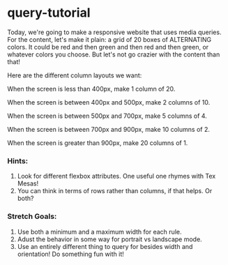 # query-tutorial

Today, we're going to make a responsive website that uses media queries. For the content, let's make it plain: a grid of 20 boxes of ALTERNATING colors. It could be red and then green and then red and then green, or whatever colors you choose. But let's not go crazier with the content than that!

Here are the different column layouts we want:

When the screen is less than 400px, make 1 column of 20.

When the screen is between 400px and 500px, make 2 columns of 10.

When the screen is between 500px and 700px, make 5 columns of 4.

When the screen is between 700px and 900px, make 10 columns of 2.

When the screen is greater than 900px, make 20 columns of 1.

### Hints:

1. Look for different flexbox attributes. One useful one rhymes with Tex Mesas!
2. You can think in terms of rows rather than columns, if that helps. Or both?


### Stretch Goals:

1. Use both a minimum and a maximum width for each rule.
2. Adust the behavior in some way for portrait vs landscape mode.
3. Use an entirely different thing to query for besides width and orientation! Do something fun with it!
